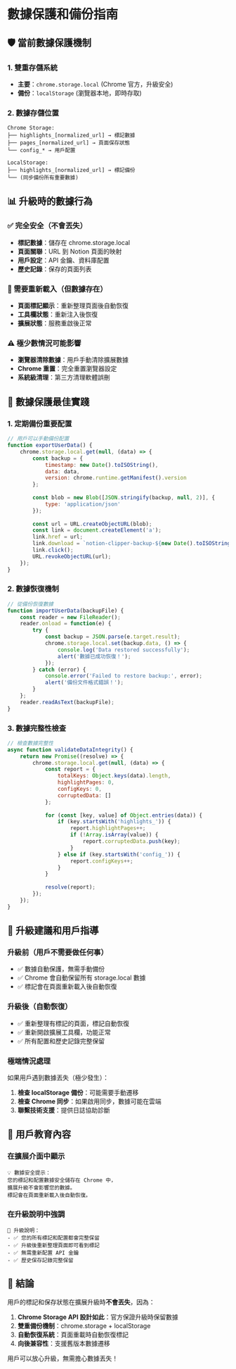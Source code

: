 # 數據保護和備份指南

## 🛡️ 當前數據保護機制

### 1. 雙重存儲系統
- **主要**：`chrome.storage.local` (Chrome 官方，升級安全)
- **備份**：`localStorage` (瀏覽器本地，即時存取)

### 2. 數據存儲位置
```
Chrome Storage:
├── highlights_[normalized_url] → 標記數據
├── pages_[normalized_url] → 頁面保存狀態  
└── config_* → 用戶配置

LocalStorage:
├── highlights_[normalized_url] → 標記備份
└── (同步備份所有重要數據)
```

## 📊 升級時的數據行為

### ✅ 完全安全（不會丟失）
- **標記數據**：儲存在 chrome.storage.local
- **頁面關聯**：URL 到 Notion 頁面的映射
- **用戶設定**：API 金鑰、資料庫配置
- **歷史記錄**：保存的頁面列表

### 🔄 需要重新載入（但數據存在）
- **頁面標記顯示**：重新整理頁面後自動恢復
- **工具欄狀態**：重新注入後恢復
- **擴展狀態**：服務重啟後正常

### ⚠️ 極少數情況可能影響
- **瀏覽器清除數據**：用戶手動清除擴展數據
- **Chrome 重置**：完全重置瀏覽器設定
- **系統級清理**：第三方清理軟體誤刪

## 🔧 數據保護最佳實踐

### 1. 定期備份重要配置
```javascript
// 用戶可以手動備份配置
function exportUserData() {
    chrome.storage.local.get(null, (data) => {
        const backup = {
            timestamp: new Date().toISOString(),
            data: data,
            version: chrome.runtime.getManifest().version
        };
        
        const blob = new Blob([JSON.stringify(backup, null, 2)], {
            type: 'application/json'
        });
        
        const url = URL.createObjectURL(blob);
        const link = document.createElement('a');
        link.href = url;
        link.download = `notion-clipper-backup-${new Date().toISOString().split('T')[0]}.json`;
        link.click();
        URL.revokeObjectURL(url);
    });
}
```

### 2. 數據恢復機制
```javascript
// 從備份恢復數據
function importUserData(backupFile) {
    const reader = new FileReader();
    reader.onload = function(e) {
        try {
            const backup = JSON.parse(e.target.result);
            chrome.storage.local.set(backup.data, () => {
                console.log('Data restored successfully');
                alert('數據已成功恢復！');
            });
        } catch (error) {
            console.error('Failed to restore backup:', error);
            alert('備份文件格式錯誤！');
        }
    };
    reader.readAsText(backupFile);
}
```

### 3. 數據完整性檢查
```javascript
// 檢查數據完整性
async function validateDataIntegrity() {
    return new Promise((resolve) => {
        chrome.storage.local.get(null, (data) => {
            const report = {
                totalKeys: Object.keys(data).length,
                highlightPages: 0,
                configKeys: 0,
                corruptedData: []
            };
            
            for (const [key, value] of Object.entries(data)) {
                if (key.startsWith('highlights_')) {
                    report.highlightPages++;
                    if (!Array.isArray(value)) {
                        report.corruptedData.push(key);
                    }
                } else if (key.startsWith('config_')) {
                    report.configKeys++;
                }
            }
            
            resolve(report);
        });
    });
}
```

## 🚀 升級建議和用戶指導

### 升級前（用戶不需要做任何事）
- ✅ 數據自動保護，無需手動備份
- ✅ Chrome 會自動保留所有 storage.local 數據
- ✅ 標記會在頁面重新載入後自動恢復

### 升級後（自動恢復）
- ✅ 重新整理有標記的頁面，標記自動恢復
- ✅ 重新開啟擴展工具欄，功能正常
- ✅ 所有配置和歷史記錄完整保留

### 極端情況處理
如果用戶遇到數據丟失（極少發生）：
1. **檢查 localStorage 備份**：可能需要手動遷移
2. **檢查 Chrome 同步**：如果啟用同步，數據可能在雲端
3. **聯繫技術支援**：提供日誌協助診斷

## 📝 用戶教育內容

### 在擴展介面中顯示
```
💡 數據安全提示：
您的標記和配置數據安全儲存在 Chrome 中，
擴展升級不會影響您的數據。
標記會在頁面重新載入後自動恢復。
```

### 在升級說明中強調
```
🔄 升級說明：
- ✅ 您的所有標記和配置都會完整保留
- ✅ 升級後重新整理頁面即可看到標記
- ✅ 無需重新配置 API 金鑰
- ✅ 歷史保存記錄完整保留
```

## 🎯 結論

用戶的標記和保存狀態在擴展升級時**不會丟失**，因為：

1. **Chrome Storage API 設計如此**：官方保證升級時保留數據
2. **雙重備份機制**：chrome.storage + localStorage
3. **自動恢復系統**：頁面重載時自動恢復標記
4. **向後兼容性**：支援舊版本數據遷移

用戶可以放心升級，無需擔心數據丟失！